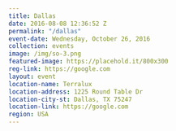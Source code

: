 ```yaml
---
title: Dallas
date: 2016-08-08 12:36:52 Z
permalink: "/dallas"
event-date: Wednesday, October 26, 2016
collection: events
image: /img/so-3.png
featured-image: https://placehold.it/800x300
reg-link: https://google.com
layout: event
location-name: Terralux
location-address: 1225 Round Table Dr
location-city-st: Dallas, TX 75247
location-link: https://google.com
region: USA
---
```

